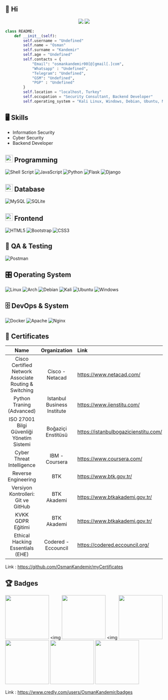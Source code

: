 
## 👋 Hi

<p align="center"> <img src="https://komarev.com/ghpvc/?username=OsmanKandemir&label=Profile Views&color=brightgreen&style=plastic" /> <a href="https://twitter.com/osmankndmr?ref_src=twsrc%5Etfw" class="twitter-follow-button">
<img src="https://img.shields.io/twitter/follow/osmankndmr?style=social" />
</a></p>

```python
class README:
    def __init__(self):
        self.username = "Undefined"
        self.name = "Osman"
        self.surname = "Kandemir"
        self.age = "Undefined"
        self.contacts = {
            "Email": "osmankandemir00[@]gmail[.]com",
            "Whatsapp" : "Undefined",
            "Telegram": "Undefined",
            "GSM": "Undefined",
            "PGP" : "Undefined"
        }
        self.location = "localhost, Turkey"
        self.occupation = "Security Consultant, Backend Developer"
        self.operating_system = "Kali Linux, Windows, Debian, Ubuntu, Mint"
```

 ## 🖥️ Skills
 
 - Information Security
 - Cyber Security
 - Backend Developer

## <img src="https://cdn.iconscout.com/icon/free/png-256/coding-294-459944.png" width="24px" height="24px"> Programming

![Shell Script](https://img.shields.io/badge/shell_script-%23121011.svg?style=for-the-badge&logo=gnu-bash&logoColor=white)
![JavaScript](https://img.shields.io/badge/javascript-%23323330.svg?style=for-the-badge&logo=javascript&logoColor=%23F7DF1E)
![Python](https://img.shields.io/badge/python-3670A0?style=for-the-badge&logo=python&logoColor=ffdd54)
![Flask](https://img.shields.io/badge/flask-%23000.svg?style=for-the-badge&logo=flask&logoColor=white)
![Django](https://img.shields.io/badge/django-%23092E20.svg?style=for-the-badge&logo=django&logoColor=white)

## <img src="https://cdn.iconscout.com/icon/free/png-256/database-828-448141.png" width="24px" height="24px"> Database

![MySQL](https://img.shields.io/badge/mysql-%2300f.svg?style=for-the-badge&logo=mysql&logoColor=white)
![SQLite](https://img.shields.io/badge/sqlite-%2307405e.svg?style=for-the-badge&logo=sqlite&logoColor=white)

## <img src="https://cdn.iconscout.com/icon/premium/png-256-thumb/frontend-1874446-1587018.png" width="24px" height="24px"> Frontend
![HTML5](https://img.shields.io/badge/html5-%23E34F26.svg?style=for-the-badge&logo=html5&logoColor=white)
![Bootstrap](https://img.shields.io/badge/bootstrap-%23563D7C.svg?style=for-the-badge&logo=bootstrap&logoColor=white)
![CSS3](https://img.shields.io/badge/css3-%231572B6.svg?style=for-the-badge&logo=css3&logoColor=white)

## 🧪 QA & Testing
![Postman](https://img.shields.io/badge/Postman-FF6C37?style=for-the-badge&logo=postman&logoColor=white)

## 🎛️ Operating System
![Linux](https://img.shields.io/badge/Linux-FCC624?style=for-the-badge&logo=linux&logoColor=black)
![Arch](https://img.shields.io/badge/Arch%20Linux-1793D1?logo=arch-linux&logoColor=fff&style=for-the-badge)
![Debian](https://img.shields.io/badge/Debian-D70A53?style=for-the-badge&logo=debian&logoColor=white)
![Kali](https://img.shields.io/badge/Kali-268BEE?style=for-the-badge&logo=kalilinux&logoColor=white)
![Ubuntu](https://img.shields.io/badge/Ubuntu-E95420?style=for-the-badge&logo=ubuntu&logoColor=white)
![Windows](https://img.shields.io/badge/Windows-0078D6?style=for-the-badge&logo=windows&logoColor=white)

## 🗄️ DevOps & System
![Docker](https://img.shields.io/badge/docker-%230db7ed.svg?style=for-the-badge&logo=docker&logoColor=white)
![Apache](https://img.shields.io/badge/apache-%23D42029.svg?style=for-the-badge&logo=apache&logoColor=white)
![Nginx](https://img.shields.io/badge/nginx-%23009639.svg?style=for-the-badge&logo=nginx&logoColor=white)
 
 ## 📜 Certificates
 
|                           Name                          |        Organization         |               Link                   |
| :-----------------------------------------------------: | :-------------------------: | :----------------------------------- |
| Cisco Certified Network Associate Routing & Switching   | Cisco - Netacad             | https://www.netacad.com/             |
| Python Traning (Advanced)                               | Istanbul Business Institute | https://www.iienstitu.com/           |
| ISO 27001 Bilgi Güvenliği Yönetim Sistemi               | Boğaziçi Enstitüsü          | https://istanbulbogazicienstitu.com/ |
| Cyber Threat Intelligence                               | IBM - Coursera              | https://www.coursera.com/            |
| Reverse Engineering                                     | BTK                         | https://www.btk.gov.tr/              |  
| Versiyon Kontrolleri: Git ve GitHub                     | BTK Akademi                 | https://www.btkakademi.gov.tr/       |
| KVKK GDPR Eğitimi                                       | BTK Akademi                 | https://www.btkakademi.gov.tr/       |  
| Ethical Hacking Essentials (EHE)                        | Codered - Eccouncil         | https://codered.eccouncil.org/       |


Link : https://github.com/OsmanKandemir/myCertificates

## 🏆 Badges

<img src="https://images.credly.com/size/680x680/images/683783d8-eaac-4c37-a14d-11bd8a36321d/ccna_600.png" width="140px" height="140px"> <img 
<img src="https://images.credly.com/size/680x680/images/054913b2-e271-49a2-a1a4-9bf1c1f9a404/CyberEssentials.png" width="140px" height="140px"> <img 
<img src="https://images.credly.com/size/680x680/images/054913b2-e271-49a2-a1a4-9bf1c1f9a404/CyberEssentials.png" width="140px" height="140px"> <img src="https://images.credly.com/size/680x680/images/70d71df5-f3dc-4380-9b9d-f22513a70417/CCNAITN__1_.png" width="140px" height="140px"> <img src="https://images.credly.com/size/340x340/images/f4ccdba9-dd65-4349-baad-8f05df116443/CCNASRWE__1_.png" width="140px" height="140px"> <img src="https://images.credly.com/size/340x340/images/0a6d331e-8abf-4272-a949-33f754569a76/CCNAENSA__1_.png" width="140px" height="140px">




 Link : https://www.credly.com/users/OsmanKandemir/badges
 
 
 
 
